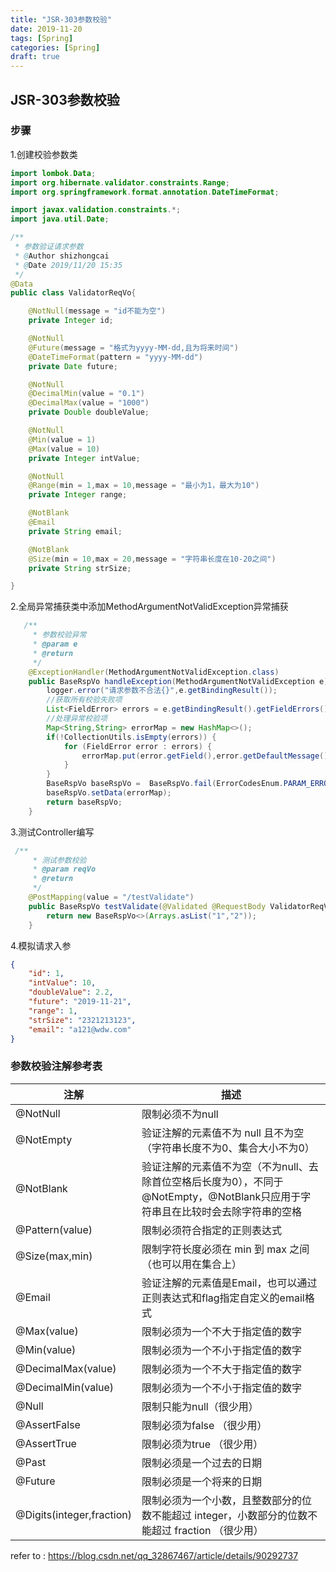 ```yaml
---
title: "JSR-303参数校验"
date: 2019-11-20
tags: [Spring]
categories: [Spring]
draft: true
---
```

## JSR-303参数校验

### 步骤
1.创建校验参数类
```java
import lombok.Data;
import org.hibernate.validator.constraints.Range;
import org.springframework.format.annotation.DateTimeFormat;

import javax.validation.constraints.*;
import java.util.Date;

/**
 * 参数验证请求参数
 * @Author shizhongcai
 * @Date 2019/11/20 15:35
 */
@Data
public class ValidatorReqVo{

    @NotNull(message = "id不能为空")
    private Integer id;

    @NotNull
    @Future(message = "格式为yyyy-MM-dd,且为将来时间")
    @DateTimeFormat(pattern = "yyyy-MM-dd")
    private Date future;

    @NotNull
    @DecimalMin(value = "0.1")
    @DecimalMax(value = "1000")
    private Double doubleValue;

    @NotNull
    @Min(value = 1)
    @Max(value = 10)
    private Integer intValue;

    @NotNull
    @Range(min = 1,max = 10,message = "最小为1，最大为10")
    private Integer range;

    @NotBlank
    @Email
    private String email;

    @NotBlank
    @Size(min = 10,max = 20,message = "字符串长度在10-20之间")
    private String strSize;

}
```

2.全局异常捕获类中添加MethodArgumentNotValidException异常捕获
```java
   /**
     * 参数校验异常
     * @param e
     * @return
     */
    @ExceptionHandler(MethodArgumentNotValidException.class)
    public BaseRspVo handleException(MethodArgumentNotValidException e) {
        logger.error("请求参数不合法{}",e.getBindingResult());
        //获取所有校验失败项
        List<FieldError> errors = e.getBindingResult().getFieldErrors();
        //处理异常校验项
        Map<String,String> errorMap = new HashMap<>();
        if(!CollectionUtils.isEmpty(errors)) {
            for (FieldError error : errors) {
                errorMap.put(error.getField(),error.getDefaultMessage());
            }
        }
        BaseRspVo baseRspVo =  BaseRspVo.fail(ErrorCodesEnum.PARAM_ERROR);
        baseRspVo.setData(errorMap);
        return baseRspVo;
    }
```




3.测试Controller编写
```java
 /**
     * 测试参数校验
     * @param reqVo
     * @return
     */
    @PostMapping(value = "/testValidate")
    public BaseRspVo testValidate(@Validated @RequestBody ValidatorReqVo reqVo){
        return new BaseRspVo<>(Arrays.asList("1","2"));
    }
```


4.模拟请求入参
```json
{
	"id": 1,
	"intValue": 10,
	"doubleValue": 2.2,
	"future": "2019-11-21",
	"range": 1,
	"strSize": "2321213123",
	"email": "a121@wdw.com"
}
```

### 参数校验注解参考表
| 注解 | 描述 |
| - | - |
|@NotNull	        |限制必须不为null|
|@NotEmpty			|验证注解的元素值不为 null 且不为空（字符串长度不为0、集合大小不为0）|
|@NotBlank	        |验证注解的元素值不为空（不为null、去除首位空格后长度为0），不同于@NotEmpty，@NotBlank只应用于字符串且在比较时会去除字符串的空格|
|@Pattern(value)	|限制必须符合指定的正则表达式|
|@Size(max,min)   	|限制字符长度必须在 min 到 max 之间（也可以用在集合上）|
|@Email	            |验证注解的元素值是Email，也可以通过正则表达式和flag指定自定义的email格式|
|@Max(value)	    |限制必须为一个不大于指定值的数字|
|@Min(value)	    |限制必须为一个不小于指定值的数字|
|@DecimalMax(value)	|限制必须为一个不大于指定值的数字|
|@DecimalMin(value)	|限制必须为一个不小于指定值的数字|
|@Null	            |限制只能为null（很少用）|
|@AssertFalse	    |限制必须为false （很少用）|
|@AssertTrue	    |限制必须为true （很少用）|
|@Past	            |限制必须是一个过去的日期|
|@Future	        |限制必须是一个将来的日期|
|@Digits(integer,fraction)|	限制必须为一个小数，且整数部分的位数不能超过 integer，小数部分的位数不能超过 fraction （很少用）|

refer to : https://blog.csdn.net/qq_32867467/article/details/90292737